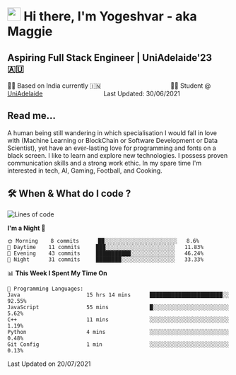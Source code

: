 <h1><img src="https://emojis.slackmojis.com/emojis/images/1531849430/4246/blob-sunglasses.gif?1531849430" width="30"/> Hi there, I'm Yogeshvar - aka Maggie</h1>

## Aspiring Full Stack Engineer | UniAdelaide'23 🇦🇺  
🏂🏻  Based on India currently 🇮🇳 &nbsp;&nbsp;&nbsp;&nbsp;&nbsp;&nbsp;&nbsp;&nbsp;&nbsp;&nbsp;&nbsp;&nbsp;&nbsp;&nbsp;&nbsp;&nbsp;&nbsp;&nbsp;&nbsp;&nbsp;&nbsp;&nbsp;&nbsp;&nbsp;&nbsp;&nbsp;&nbsp;&nbsp;&nbsp;&nbsp;&nbsp;&nbsp;&nbsp;&nbsp;&nbsp;&nbsp;&nbsp;&nbsp;&nbsp;👨‍💻 Student @ [UniAdelaide](https://www.adelaide.edu.au)   &nbsp;&nbsp;&nbsp;&nbsp;&nbsp;&nbsp;&nbsp;&nbsp;&nbsp;&nbsp;&nbsp;&nbsp;&nbsp;&nbsp;&nbsp;&nbsp;&nbsp;&nbsp;&nbsp;&nbsp;&nbsp;&nbsp;&nbsp;&nbsp;&nbsp;&nbsp;&nbsp;&nbsp;&nbsp;&nbsp;&nbsp;&nbsp; &nbsp;Last Updated: 30/06/2021

## Read me...

A human being still wandering in which specialisation I would fall in love with (Machine Learning or BlockChain or Software Development or Data Scientist), yet have an ever-lasting love for programming and fonts on a black screen. I like to learn and explore new technologies. I possess proven communication skills and a strong work ethic. In my spare time I'm interested in tech, AI, Gaming, Football, and Cooking.

## 🛠 When & What do I code ?  

<!--START_SECTION:waka-->
![Lines of code](https://img.shields.io/badge/From%20Hello%20World%20I%27ve%20Written-45541%20lines%20of%20code-blue)

**I'm a Night 🦉** 

```text
🌞 Morning    8 commits      ██░░░░░░░░░░░░░░░░░░░░░░░   8.6% 
🌆 Daytime    11 commits     ███░░░░░░░░░░░░░░░░░░░░░░   11.83% 
🌃 Evening    43 commits     ███████████░░░░░░░░░░░░░░   46.24% 
🌙 Night      31 commits     ████████░░░░░░░░░░░░░░░░░   33.33%

```


📊 **This Week I Spent My Time On** 

```text
💬 Programming Languages: 
Java                     15 hrs 14 mins      ███████████████████████░░   92.55% 
JavaScript               55 mins             █░░░░░░░░░░░░░░░░░░░░░░░░   5.62% 
C++                      11 mins             ░░░░░░░░░░░░░░░░░░░░░░░░░   1.19% 
Python                   4 mins              ░░░░░░░░░░░░░░░░░░░░░░░░░   0.48% 
Git Config               1 min               ░░░░░░░░░░░░░░░░░░░░░░░░░   0.13%

```


 Last Updated on 20/07/2021
<!--END_SECTION:waka-->
